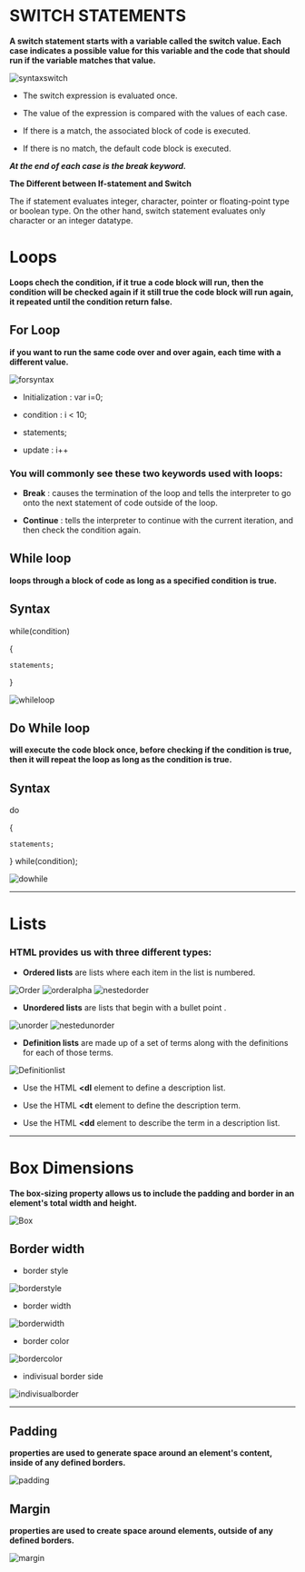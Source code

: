 # SWITCH STATEMENTS 

**A switch statement starts with a variable called the switch value. Each case indicates a possible value for this variable and the code that should run if the variable matches that value.** 

![syntaxswitch](image2/switch.png)

* The switch expression is evaluated once.

* The value of the expression is compared with the values of each case.

* If there is a match, the associated block of code is executed.

* If there is no match, the default code block is executed.


***At the end of each case is the break keyword.***

**The Different between If-statement and Switch**

The if statement evaluates integer, character, pointer or floating-point type or boolean type. On the other hand, switch statement evaluates only character or an integer datatype.

# Loops

**Loops chech the condition, if it true a code block will run, then the condition will be checked again if it still true the code block will run again, it repeated until the condition return false.**

## For Loop

**if you want to run the same code over and over again, each time with a different value.**

![forsyntax](image3/for.png)

* Initialization : var i=0;

* condition : i < 10;

* statements;

* update : i++ 

### You will commonly see these two keywords used with loops:

* **Break** :  causes the termination of the loop and tells the interpreter to go onto the next statement of code outside of the loop.

* **Continue** :  tells the interpreter to continue with the current iteration, and then check the condition again.

## While loop

**loops through a block of code as long as a specified condition is true.**

## Syntax

while(condition)

{

    statements;

}

![whileloop](image3/while.png)


## Do While loop

**will execute the code block once, before checking if the condition is true, then it will repeat the loop as long as the condition is true.**

## Syntax

do

{

    statements;
} while(condition);

![dowhile](image3/do.png)

---

# Lists

###  HTML provides us with three different types:

* **Ordered lists** are lists where each item in the list is numbered.

![Order](image3/order.png)
![orderalpha](image3/order2.png)
![nestedorder](image3/nesorder.png)

* **Unordered lists** are lists that begin with a bullet point .

![unorder](image3/unorder.png)
![nestedunorder](image3/nesunorder.png)


* **Definition lists** are made up of a set of terms along with the definitions for each of those terms.

![Definitionlist](image3/dfn.png)

* Use the HTML **<dl** element to define a description list.

* Use the HTML **<dt** element to define the description term.

* Use the HTML **<dd** element to describe the term in a description list.

---

# Box Dimensions

**The box-sizing property allows us to include the padding and border in an element's total width and height.**

![Box](image3/box1.png)

## Border width

* border style

![borderstyle](image3/type.png)

* border width

![borderwidth](image3/type2.png)

* border color

![bordercolor](image3/type3.png)

* indivisual border side

![indivisualborder](image3/type5.png)

---

## Padding

**properties are used to generate space around an element's content, inside of any defined borders.**

![padding](image3/padding.png)

## Margin 
**properties are used to create space around elements, outside of any defined borders.**

![margin](image3/margin.png)







